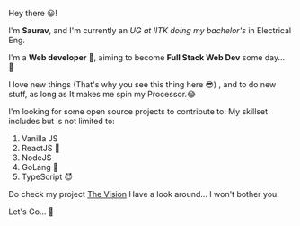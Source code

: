 Hey there 😀!

I'm **Saurav**, and I'm currently an *UG at IITK doing my bachelor's* in Electrical Eng.

I'm a **Web developer** 🥳, aiming to become **Full Stack Web Dev** some day... 🤩

I love new things (That's why you see this thing here 😎) , and to do new stuff, as long as It makes me spin my Processor.😂

I'm looking for some open source projects to contribute to:
My skillset includes but is not limited to:

1. Vanilla JS
2. ReactJS 🥰
3. NodeJS
4. GoLang 🤯
5. TypeScript 😈

Do check my project [The Vision](https://sauravk.vision)
Have a look around... I won't bother you.

Let's Go... 🚀

